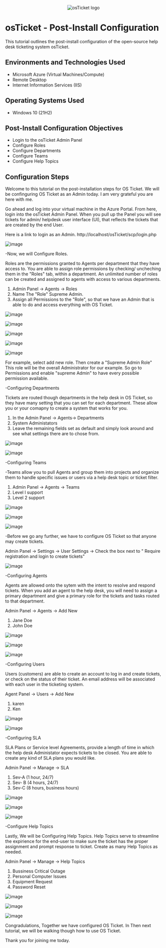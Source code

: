 <p align="center">
<img src="https://i.imgur.com/Clzj7Xs.png" alt="osTicket logo"/>
</p>

<h1>osTicket - Post-Install Configuration</h1>
This tutorial outlines the post-install configuration of the open-source help desk ticketing system osTicket.<br />


<h2>Environments and Technologies Used</h2>

- Microsoft Azure (Virtual Machines/Compute)
- Remote Desktop
- Internet Information Services (IIS)

<h2>Operating Systems Used </h2>

- Windows 10</b> (21H2)

<h2>Post-Install Configuration Objectives</h2>

- Login to the osTicket Admin Panel
- Configure Roles
- Configure Departments
- Configure Teams
- Configure Help Topics

<h2>Configuration Steps</h2>

Welcome to this tutorial on the post-installation steps for OS Ticket. We will be confinguring OS Ticket as an Admin today. I am very grateful you are here with me.

Go ahead and log into your virtual machine in the Azure Portal. From here, login into the osTicket Admin Panel.  When you pull up the Panel you will see tickets for admin/ helpdesk user interface (UI), that reflects the tickets that are created by the end User. 

Here is a link to login as an Admin.
http://localhost/osTicket/scp/login.php

![image](https://github.com/emodjeska/osticket-prereqs/assets/143763072/a3c390e5-cf94-4d31-a88a-522791f523af)

-Now, we will Configure Roles.

Roles are the permissions granted to Agents per department that they have access to. You are able to assign role permissions by checking/ uncheching them in the "Roles" tab, within a department. An unlimited number of roles can be created and assigned to agents with access to various departments. 

1. Admin Panel -> Agents -> Roles
2. Name The "Role" Supreme Admin.
3. Assign all Permissions to the "Role", so that we have an Admin that is able to do and access everything with OS Ticket.

![image](https://github.com/emodjeska/post-install-config/assets/143763072/bc476e7f-691f-4d57-a3d2-37d0e13ba280)

![image](https://github.com/emodjeska/post-install-config/assets/143763072/0f6df0e4-5bbd-4279-beb2-8e44d4327614)

![image](https://github.com/emodjeska/post-install-config/assets/143763072/6af89808-d311-4db1-8e03-e11307ecc0d0)

![image](https://github.com/emodjeska/post-install-config/assets/143763072/ab6e8015-289e-4d4c-8d5e-7d8b7b116bdb)

![image](https://github.com/emodjeska/post-install-config/assets/143763072/33b0c496-b468-43a0-a0c3-8269d117e07e)

For example, select add new role. Then create a "Supreme Admin Role" This role will be the overall Administrator for our example. So go to Permissions and enable "supreme Admin" to have every possible permission available.

-Configuring Departments

Tickets are routed though departments in the help desk in OS Ticket, so they have many setting that you can set for each department. These allow you or your comapny to create a system that works for you.

1. In the Admin Panel -> Agents-> Departments
2. System Administators
3. Leave the remaining fields set as default and simply look around and see what settings there are to chose from.

![image](https://github.com/emodjeska/post-install-config/assets/143763072/852c63b3-5584-47af-ad63-fd47b0ded126)

![image](https://github.com/emodjeska/post-install-config/assets/143763072/326513ef-88ff-4eb0-ab36-f0d31f494943)

-Configuring Teams

-Teams allow you to pull Agents and group them into projects and organize them to handle specific issues or users via a help desk topic or ticket filter.

1. Admin Panel -> Agents -> Teams
2. Level l support
3. Level 2 support

![image](https://github.com/emodjeska/post-install-config/assets/143763072/aac74d91-5384-4d9e-8ff8-7b4adfb71b63)

![image](https://github.com/emodjeska/post-install-config/assets/143763072/26c3b42e-b0d0-4c21-bd99-9a128d0c5e29)

![image](https://github.com/emodjeska/post-install-config/assets/143763072/b719ef84-59fc-47ec-8562-fb2c9d4b0ca1)

-Before we go any further, we have to configure OS Ticket so that anyone may create tickets.

Admin Panel -> Settings -> User Settings -> Check the box next to " Require registration and login to create tickets"

![image](https://github.com/emodjeska/post-install-config/assets/143763072/8e611810-0b8e-4e95-9020-93de22342668)

-Configuring Agents

Agents are allowed onto the sytem with the intent to resolve and respond tickets. When you add an agent to the help desk, you will need to assign a primary department and give a primary role for the tickets and tasks routed to that department.

Admin Panel -> Agents -> Add New
1. Jane Doe
2. John Doe

![image](https://github.com/emodjeska/post-install-config/assets/143763072/712187c0-c010-4d63-bf41-596112d23b66)

![image](https://github.com/emodjeska/post-install-config/assets/143763072/274cc49f-7a2b-4002-97d4-3cec58f7c62d)

![image](https://github.com/emodjeska/post-install-config/assets/143763072/6362ab1b-0db0-4835-818f-76446dfa8ddf)


-Configuring Users

Users (customers) are able to create an account to log in and  create tickets, or check on the status of their ticket. An email address will be associated with each user in the ticketing system.

Agent Panel -> Users -> Add New
1. karen
2. Ken

![image](https://github.com/emodjeska/post-install-config/assets/143763072/8fa15a15-2adb-4bfb-ba39-76f92786e3da)

![image](https://github.com/emodjeska/post-install-config/assets/143763072/05a0007f-4e46-48ac-b9c0-300ae146a4d3)

-Configuring SLA

SLA Plans or Service level Agreements, provide a length of time in which the help desk Administator expects tickets to be closed. You are able to create any kind of SLA plans you would like.

Admin Panel -> Manage -> SLA

1. Sev-A (1 hour, 24/7)
2. Sev- B (4 hours, 24/7)
3. Sev-C (8 hours, business hours)

![image](https://github.com/emodjeska/post-install-config/assets/143763072/a6564ea8-bbe6-4b43-be4d-6c165c65af1e)

![image](https://github.com/emodjeska/post-install-config/assets/143763072/8af604f6-fae5-4b90-ae12-cb04ee349862)

![image](https://github.com/emodjeska/post-install-config/assets/143763072/ce6342d5-26c7-4c17-9393-746893278c55)

-Configure Help Topics

Lastly, We will be Configuring Help Topics. Help Topics serve to streamline the expirience for the end-user to make sure the ticket has the proper assignment and prompt response to ticket. Create as many Help Topics as needed.

Admin Panel -> Manage -> Help Topics

1. Bussiness Critical Outage
2. Personal Computer Issues
3. Equipment Request
4. Password Reset

![image](https://github.com/emodjeska/post-install-config/assets/143763072/b303e0b5-3683-4e56-95a4-c2b76c95fa3f)

![image](https://github.com/emodjeska/post-install-config/assets/143763072/2fb2bf77-1fa9-49fb-b219-423f631e1902)

![image](https://github.com/emodjeska/post-install-config/assets/143763072/b941c627-ed10-4348-b881-f79abe94716a)


Congradulations, Together we have configured OS Ticket. In Then next tutorial, we will be walking though how to use OS Ticket.

Thank you for joining me today.
